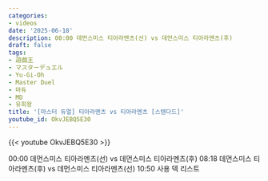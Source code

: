 ```yaml
---
categories:
- videos
date: '2025-06-18'
description: 00:00 데먼스미스 티아라멘츠(선) vs 데먼스미스 티아라멘츠(후)
draft: false
tags:
- 遊戯王
- マスターデュエル
- Yu-Gi-Oh
- Master Duel
- 마듀
- MD
- 유희왕
title: '[마스터 듀얼] 티아라멘츠 vs 티아라멘츠 [스텐다드]'
youtube_id: OkvJEBQ5E30
---
```



{{< youtube OkvJEBQ5E30 >}}

00:00 데먼스미스 티아라멘츠(선) vs 데먼스미스 티아라멘츠(후)
08:18 데먼스미스 티아라멘츠(후) vs 데먼스미스 티아라멘츠(선)
10:50 사용 덱 리스트